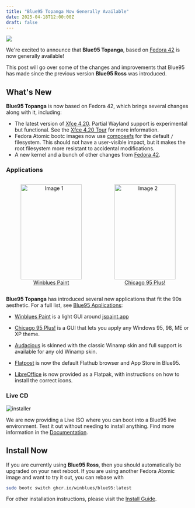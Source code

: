 ```yaml
---
title: "Blue95 Topanga Now Generally Available"
date: 2025-04-18T12:00:00Z
draft: false
---
```


<a href="/images/blue95-topanga.png"><img src="/images/blue95-topanga.png" /></a>

We're excited to announce that **Blue95 Topanga**, based on [Fedora 42](https://fedoramagazine.org/announcing-fedora-linux-42/) is now generally available!

This post will go over some of the changes and improvements that Blue95 has made since the previous version **Blue95 Ross** was introduced.


## What's New

**Blue95 Topanga** is now based on Fedora 42, which brings several changes along with it, including:
- The latest version of [Xfce 4.20](https://xfce.org/about/news/?post=1734220800). Partial Wayland support is experimental but functional. See the [Xfce 4.20 Tour](https://www.xfce.org/about/tour420) for more information.
- Fedora Atomic bootc images now use [composefs](https://fedoraproject.org/wiki/Changes/ComposefsAtomicDesktops) for the default `/` filesystem. This should not have a user-visible impact, but it makes the root filesystem more resistant to accidental modifications.
- A new kernel and a bunch of other changes from [Fedora 42](https://blues.win/95/docs/install).

### Applications 
<div style="display: flex; justify-content: space-between; gap: 10px; text-align: center;">
  <figure style="width: 48%;">
    <a href="/images/paint.png"><img src="/images/paint.png" alt="Image 1" style="width: 100%; height: 260px; object-fit: cover;"></a>
    <figcaption><a href="https://github.com/winblues/paint">Winblues Paint</a></figcaption>
  </figure>
  <figure style="width: 48%;">
    <a href="/images/plus.png"><img src="/images/plus.png" alt="Image 2" style="width: 100%; height: 260px; object-fit: cover;"></a>
    <figcaption><a href="https://blues.win/95/docs/plus/">Chicago 95 Plus!</a></figcaption>
  </figure>
</div>

**Blue95 Topanga** has introduced several new applications that fit the 90s aesthetic. For a full list, see [Blue95 Applications](https://blues.win/95/docs/applications/):
- <a href="https://github.com/winblues/paint">Winblues Paint</a> is a light GUI around <a href="https://jspaint.app">jspaint.app</a>

- <a href="https://blues.win/95/docs/plus/">Chicago 95 Plus!</a> is a GUI that lets you apply any Windows 95, 98, ME or XP theme.

- <a href="https://blues.win/95/docs/applications/#audacious">Audacious</a> is skinned with the classic Winamp skin and full support is available for any old Winamp skin.

- [Flatpost](https://blues.win/95/docs/applications/#flatpost) is now the default Flathub browser and App Store in Blue95.


- [LibreOffice](https://blues.win/95/docs/applications/#libreoffice-writer) is now provided as a Flatpak, with instructions on how to install the correct icons.

### Live CD

![installer](/images/installer.png)

We are now providing a Live ISO where you can boot into a Blue95 live environment. Test it out without needing to install anything. Find more information in the <a href="https://blues.win/95/docs/">Documentation</a>.

## Install Now

If you are currently using **Blue95 Ross**, then you should automatically be upgraded on your next reboot. If you are using another Fedora Atomic image and want to try it out, you can rebase with

```bash
sudo bootc switch ghcr.io/winblues/blue95:latest
```

For other installation instructions, please visit the <a href="https://blues.win/95/docs/install/">Install Guide</a>.

